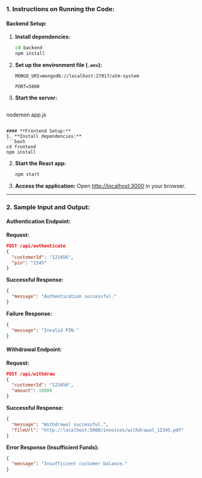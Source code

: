 

### **1. Instructions on Running the Code:**

#### **Backend Setup:**
1. **Install dependencies:**
   ```bash
   cd backend
   npm install
   ```

2. **Set up the environment file (`.env`):**
   ```plaintext
   MONGO_URI=mongodb://localhost:27017/atm-system

   PORT=5000
   ```

3. **Start the server:**
   ```bash
nodemon app.js
   ```

#### **Frontend Setup:**
1. **Install dependencies:**
   ```bash
   cd frontend
   npm install
   ```

2. **Start the React app:**
   ```bash
   npm start
   ```

3. **Access the application:** Open [http://localhost:3000](http://localhost:3000) in your browser.

---

### **2. Sample Input and Output:**

#### **Authentication Endpoint:**
**Request:** 
```json
POST /api/authenticate
{
  "customerId": "123456",
  "pin": "2345"
}
```

**Successful Response:**
```json
{
  "message": "Authentication successful."
}
```

**Failure Response:**
```json
{
  "message": "Invalid PIN."
}
```

#### **Withdrawal Endpoint:**
**Request:**
```json
POST /api/withdraw
{
  "customerId": "123456",
  "amount": 10000
}
```

**Successful Response:**
```json
{
  "message": "Withdrawal successful.",
  "fileUrl": "http://localhost:5000/invoices/withdrawal_12345.pdf"
}
```

**Error Response (Insufficient Funds):**
```json
{
  "message": "Insufficient customer balance."
}
```
